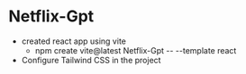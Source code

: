 # Netflix-Gpt
- created react app using vite 
  - npm create vite@latest Netflix-Gpt -- --template react
- Configure Tailwind CSS in the project